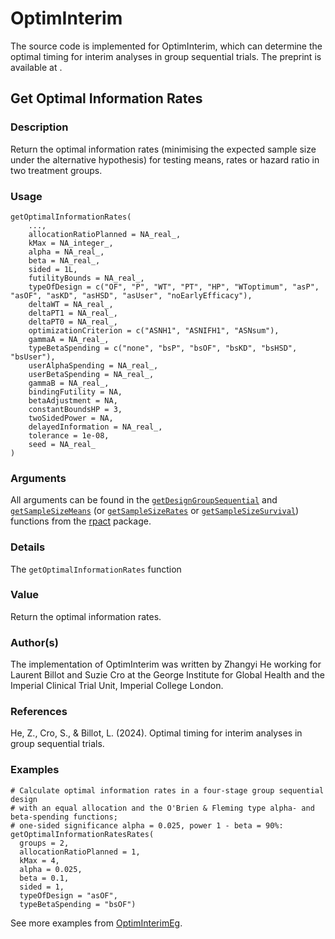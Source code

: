 # OptimInterim
The source code is implemented for OptimInterim, which can determine the optimal timing for interim analyses in group sequential trials. The preprint is available at .

## Get Optimal Information Rates
### Description 
Return the optimal information rates (minimising the expected sample size under the alternative hypothesis) for testing means, rates or hazard ratio in two treatment groups.

### Usage 
```{r}
getOptimalInformationRates(
    ...,
    allocationRatioPlanned = NA_real_,
    kMax = NA_integer_,
    alpha = NA_real_,
    beta = NA_real_,
    sided = 1L,
    futilityBounds = NA_real_,
    typeOfDesign = c("OF", "P", "WT", "PT", "HP", "WToptimum", "asP", "asOF", "asKD", "asHSD", "asUser", "noEarlyEfficacy"),
    deltaWT = NA_real_,
    deltaPT1 = NA_real_,
    deltaPT0 = NA_real_,
    optimizationCriterion = c("ASNH1", "ASNIFH1", "ASNsum"),
    gammaA = NA_real_,
    typeBetaSpending = c("none", "bsP", "bsOF", "bsKD", "bsHSD", "bsUser"),
    userAlphaSpending = NA_real_,
    userBetaSpending = NA_real_,
    gammaB = NA_real_,
    bindingFutility = NA,
    betaAdjustment = NA,
    constantBoundsHP = 3,
    twoSidedPower = NA,
    delayedInformation = NA_real_,
    tolerance = 1e-08,
    seed = NA_real_
) 
```

### Arguments 
All arguments can be found in the [`getDesignGroupSequential`](https://rdrr.io/cran/rpact/man/getDesignGroupSequential.html) and [`getSampleSizeMeans`](https://rdrr.io/cran/rpact/man/getSampleSizeMeans.html) (or [`getSampleSizeRates`](https://rdrr.io/cran/rpact/man/getSampleSizeRates.html) or [`getSampleSizeSurvival`](https://rdrr.io/cran/rpact/man/getSampleSizeSurvival.html)) functions from the [rpact](https://rdrr.io/cran/rpact) package.

### Details 
The `getOptimalInformationRates` function

### Value 
Return the optimal information rates.

### Author(s)
The implementation of OptimInterim was written by Zhangyi He working for Laurent Billot and Suzie Cro at the George Institute for Global Health and the Imperial Clinical Trial Unit, Imperial College London.

### References
He, Z., Cro, S., & Billot, L. (2024). Optimal timing for interim analyses in group sequential trials. 

### Examples
```{r}
# Calculate optimal information rates in a four-stage group sequential design 
# with an equal allocation and the O'Brien & Fleming type alpha- and beta-spending functions;
# one-sided significance alpha = 0.025, power 1 - beta = 90%:
getOptimalInformationRatesRates(
  groups = 2,
  allocationRatioPlanned = 1,
  kMax = 4,
  alpha = 0.025,
  beta = 0.1,
  sided = 1,
  typeOfDesign = "asOF",
  typeBetaSpending = "bsOF")
```
See more examples from [OptimInterimEg](https://github.com/zhangyi-he/GSD_OptimInterim/blob/main/OptimInterimEg.R).
